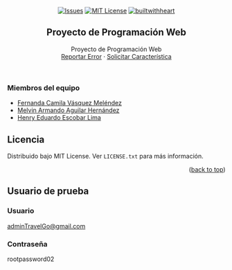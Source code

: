 <div id="top"></div>

<div align="center">

  [![Issues][issues-shield]][issues-url]
  [![MIT License][license-shield]][license-url]
  [![builtwithheart](https://img.shields.io/badge/Build%20with-%E2%99%A5-red?style=for-the-badge)]()
 
  
  <h2 align="center">Proyecto de Programación Web</h2>
  <p align="center">
    Proyecto de Programación Web
    <br />
    <a href="https://github.com/Programacion-Web-02-2022/proyecto-grupo-de-trabajo-27-los-fullstack/issues">Reportar Error</a>
    ·
    <a href="https://github.com/Programacion-Web-02-2022/proyecto-grupo-de-trabajo-27-los-fullstack/issues">Solicitar Característica</a>
  </p>
</div>

<br />

<!-- TEAM -->
### Miembros del equipo
* [Fernanda Camila Vásquez Meléndez](https://github.com/cam-vasquez)
* [Melvin Armando Aguilar Hernández](https://github.com/MelvinAguilar)
* [Henry Eduardo Escobar Lima](https://github.com/HenryLima07)


<!-- LICENSE -->
## Licencia

Distribuido bajo MIT License. Ver `LICENSE.txt` para más información.

<p align="right">(<a href="#top">back to top</a>)</p>

## Usuario de prueba

### Usuario
adminTravelGo@gmail.com

### Contraseña
rootpassword02

<!-- MARKDOWN LINKS & IMAGES -->
[issues-shield]: https://img.shields.io/badge/Report%20an-Issue-important.svg?style=for-the-badge
[issues-url]: https://github.com/Programacion-Web-02-2022/proyecto-grupo-de-trabajo-27-los-fullstack/issues
[license-shield]: https://img.shields.io/badge/License%20-MIT-57b9d3.svg?style=for-the-badge
[license-url]: https://github.com/Programacion-Web-02-2022/proyecto-grupo-de-trabajo-27-los-fullstack/blob/main/LICENSE
